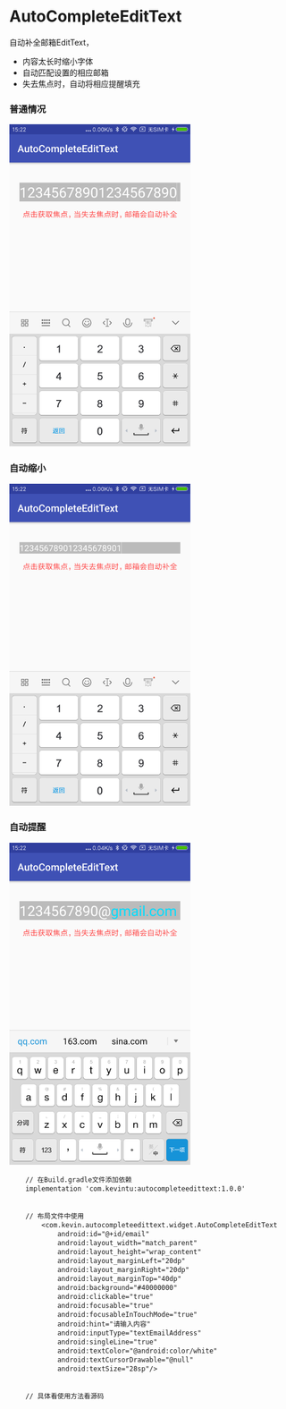 # AutoCompleteEditText
自动补全邮箱EditText，<br/>
* 内容太长时缩小字体
* 自动匹配设置的相应邮箱
* 失去焦点时，自动将相应提醒填充

### 普通情况
<img src="./imgs/icon_normal.png" width=324 height=576 />

### 自动缩小
<img src="./imgs/icon_shrink.png" width=324 height=576 />

### 自动提醒
<img src="./imgs/icon_notify.png" width=324 height=576 />

```
    // 在Build.gradle文件添加依赖
    implementation 'com.kevintu:autocompleteedittext:1.0.0'


    // 布局文件中使用
        <com.kevin.autocompleteedittext.widget.AutoCompleteEditText
            android:id="@+id/email"
            android:layout_width="match_parent"
            android:layout_height="wrap_content"
            android:layout_marginLeft="20dp"
            android:layout_marginRight="20dp"
            android:layout_marginTop="40dp"
            android:background="#40000000"
            android:clickable="true"
            android:focusable="true"
            android:focusableInTouchMode="true"
            android:hint="请输入内容"
            android:inputType="textEmailAddress"
            android:singleLine="true"
            android:textColor="@android:color/white"
            android:textCursorDrawable="@null"
            android:textSize="28sp"/>


    // 具体看使用方法看源码

```
